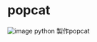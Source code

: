 # popcat
![image](https://github.com/user-attachments/assets/e9487cb0-032b-405f-bfc7-a82edd677b28)
python 製作popcat
